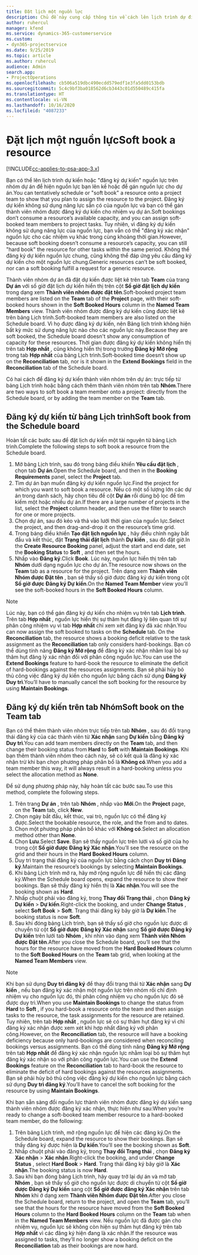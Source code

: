 ```yaml
---
title: Đặt lịch một nguồn lực
description: Chủ đề này cung cấp thông tin về cách lên lịch trình dự định hoặc đặt lịch các thành viên thuộc nhóm dự án.
author: ruhercul
manager: kfend
ms.service: dynamics-365-customerservice
ms.custom:
- dyn365-projectservice
ms.date: 9/25/2019
ms.topic: article
ms.author: ruhercul
audience: Admin
search.app:
- ProjectOperations
ms.openlocfilehash: cb506a519dbc490ecdd579edf1e3fa5dd0153bdb
ms.sourcegitcommit: 5c4c9bf3ba018562d6cb3443c01d550489c415fa
ms.translationtype: HT
ms.contentlocale: vi-VN
ms.lasthandoff: 10/16/2020
ms.locfileid: "4087233"
---
```

# <a name="soft-book-a-resource"></a><span data-ttu-id="e45aa-103">Đặt lịch một nguồn lực</span><span class="sxs-lookup"><span data-stu-id="e45aa-103">Soft book a resource</span></span>

[!INCLUDE[cc-applies-to-psa-app-3.x](../includes/cc-applies-to-psa-app-3x.md)]

<span data-ttu-id="e45aa-104">Bạn có thể lên lịch trình dự kiến hoặc "đăng ký dự kiến" nguồn lực trên nhóm dự án để hiện nguồn lực bạn lên kế hoặc để gán nguồn lực cho dự án.</span><span class="sxs-lookup"><span data-stu-id="e45aa-104">You can tentatively schedule or "soft book" a resource onto a project team to show that you plan to assign the resource to the project.</span></span> <span data-ttu-id="e45aa-105">Đăng ký dự kiến không sử dụng năng lực sẵn có của nguồn lực và bạn có thể gán thành viên nhóm được đăng ký dự kiến cho nhiệm vụ dự án.</span><span class="sxs-lookup"><span data-stu-id="e45aa-105">Soft bookings don’t consume a resource’s available capacity, and you can assign soft-booked team members to project tasks.</span></span> <span data-ttu-id="e45aa-106">Tuy nhiên, vì đăng ký dự kiến không sử dụng năng lực của nguồn lực, bạn vẫn có thể "đăng ký xác nhận" nguồn lực cho các nhiệm vụ khác trong cùng khoảng thời gian.</span><span class="sxs-lookup"><span data-stu-id="e45aa-106">However, because soft booking doesn’t consume a resource’s capacity, you can still "hard book" the resource for other tasks within the same period.</span></span> <span data-ttu-id="e45aa-107">Không thể đăng ký dự kiến nguồn lực chung, cũng không thể đáp ứng yêu cầu đăng ký dự kiến cho một nguồn lực chung.</span><span class="sxs-lookup"><span data-stu-id="e45aa-107">Generic resources can’t be soft booked, nor can a soft booking fulfill a request for a generic resource.</span></span>

<span data-ttu-id="e45aa-108">Thành viên nhóm dự án đã đặt dự kiến được liệt kê trên tab **Team** của trang **Dự án** với số giờ đặt lịch dự kiến hiển thị trên cột **Số giờ đặt lịch dự kiến** trong dạng xem **Thành viên nhóm được đặt tên**.</span><span class="sxs-lookup"><span data-stu-id="e45aa-108">Soft-booked project team members are listed on the **Team** tab of the **Project** page, with their soft-booked hours shown in the **Soft Booked Hours** column in the **Named Team Members** view.</span></span> <span data-ttu-id="e45aa-109">Thành viên nhóm được đăng ký dự kiến cũng được liệt kê trên bảng Lịch trình.</span><span class="sxs-lookup"><span data-stu-id="e45aa-109">Soft-booked team members are also listed on the Schedule board.</span></span> <span data-ttu-id="e45aa-110">Vì họ được đăng ký dự kiến, nên Bảng lịch trình không hiện bất kỳ mức sử dụng năng lực nào cho các nguồn lực này.</span><span class="sxs-lookup"><span data-stu-id="e45aa-110">Because they are soft booked, the Schedule board doesn't show any consumption of capacity for these resources.</span></span> <span data-ttu-id="e45aa-111">Thời gian được đăng ký dự kiến không hiển thị trên tab **Hợp nhất** , cũng không hiển thị trong trường **Đăng ký Mở rộng** trong tab **Hợp nhất** của bảng Lịch trình.</span><span class="sxs-lookup"><span data-stu-id="e45aa-111">Soft-booked time doesn’t show up on the **Reconciliation** tab, nor is it shown in the **Extend Bookings** field in the **Reconciliation** tab of the Schedule board.</span></span> 

<span data-ttu-id="e45aa-112">Có hai cách để đăng ký dự kiến thành viên nhóm trên dự án: trực tiếp từ bảng Lịch trình hoặc bằng cách thêm thành viên nhóm trên tab **Nhóm**.</span><span class="sxs-lookup"><span data-stu-id="e45aa-112">There are two ways to soft book a team member onto a project: directly from the Schedule board, or by adding the team member on the **Team** tab.</span></span> 

## <a name="soft-book-from-the-schedule-board"></a><span data-ttu-id="e45aa-113">Đăng ký dự kiến từ bảng Lịch trình</span><span class="sxs-lookup"><span data-stu-id="e45aa-113">Soft book from the Schedule board</span></span>
<span data-ttu-id="e45aa-114">Hoàn tất các bước sau để đặt lịch dự kiến một tài nguyên từ bảng Lịch trình.</span><span class="sxs-lookup"><span data-stu-id="e45aa-114">Complete the following steps to soft book a resource from the Schedule board.</span></span> 

1. <span data-ttu-id="e45aa-115">Mở bảng Lịch trình, sau đó trong bảng điều khiển **Yêu cầu đặt lịch** , chọn tab **Dự án**.</span><span class="sxs-lookup"><span data-stu-id="e45aa-115">Open the Schedule board, and then in the **Booking Requirements** panel, select the **Project** tab.</span></span>
2. <span data-ttu-id="e45aa-116">Tìm dự án bạn muốn đăng ký dự kiến nguồn lực.</span><span class="sxs-lookup"><span data-stu-id="e45aa-116">Find the project for which you want to soft book a resource.</span></span> <span data-ttu-id="e45aa-117">Nếu có một số lượng lớn các dự án trong danh sách, hãy chọn tiêu đề cột **Dự án** rồi dùng bộ lọc để tìm kiếm một hoặc nhiều dự án.</span><span class="sxs-lookup"><span data-stu-id="e45aa-117">If there are a large number of projects in the list, select the **Project** column header, and then use the filter to search for one or more projects.</span></span>
3. <span data-ttu-id="e45aa-118">Chọn dự án, sau đó kéo và thả vào lưới thời gian của nguồn lực.</span><span class="sxs-lookup"><span data-stu-id="e45aa-118">Select the project, and then drag-and-drop it on the resource’s time grid.</span></span>
5. <span data-ttu-id="e45aa-119">Trong bảng điều khiển **Tạo đặt lịch nguồn lực** , hãy điều chỉnh ngày bắt đầu và kết thúc, đặt **Trạng thái đặt lịch** thành **Dự kiến** , sau đó đặt giờ.</span><span class="sxs-lookup"><span data-stu-id="e45aa-119">In the **Create Resource Booking** panel, adjust the start and end date, set the **Booking Status** to **Soft** , and then set the hours.</span></span> 
6. <span data-ttu-id="e45aa-120">Nhấp vào **Đăng ký**.</span><span class="sxs-lookup"><span data-stu-id="e45aa-120">Click **Book**.</span></span> <span data-ttu-id="e45aa-121">Lúc này, nguồn lực hiển thị trên tab **Nhóm** dưới dạng nguồn lực cho dự án.</span><span class="sxs-lookup"><span data-stu-id="e45aa-121">The resource now shows on the **Team** tab as a resource for the project.</span></span> <span data-ttu-id="e45aa-122">Trên dạng xem **Thành viên Nhóm được Đặt tên** , bạn sẽ thấy số giờ được đăng ký dự kiến trong cột **Số giờ được Đăng ký Dự kiến**.</span><span class="sxs-lookup"><span data-stu-id="e45aa-122">On the **Named Team Member** view you’ll see the soft-booked hours in the **Soft Booked Hours** column.</span></span>

> [!NOTE]
> <span data-ttu-id="e45aa-123">Lúc này, bạn có thể gán đăng ký dự kiến cho nhiệm vụ trên tab **Lịch trình**. Trên tab **Hợp nhất** , nguồn lực hiển thị sự thâm hụt đăng lý liên quan tới sự phân công nhiệm vụ vì tab **Hợp nhất** chỉ xem xét đăng ký đã xác nhận.</span><span class="sxs-lookup"><span data-stu-id="e45aa-123">You can now assign the soft booked to tasks on the **Schedule** tab. On the **Reconciliation** tab, the resource shows a booking deficit relative to the task assignment as the **Reconciliation** tab only considers hard-bookings.</span></span> <span data-ttu-id="e45aa-124">Bạn có thể dùng tính năng **Đăng ký Mở rộng** để đăng ký xác nhận nhằm loại bỏ sự thâm hụt đăng lý xác nhận đối với phân công nguồn lực.</span><span class="sxs-lookup"><span data-stu-id="e45aa-124">You can use the **Extend Bookings** feature to hard-book the resource to eliminate the deficit of hard-bookings against the resources assignments.</span></span> <span data-ttu-id="e45aa-125">Bạn sẽ phải hủy bỏ thủ công việc đăng ký dự kiến cho nguồn lực bằng cách sử dụng **Đăng ký Duy trì**.</span><span class="sxs-lookup"><span data-stu-id="e45aa-125">You’ll have to manually cancel the soft booking for the resource by using **Maintain Bookings**.</span></span>

## <a name="soft-book-on-the-team-tab"></a><span data-ttu-id="e45aa-126">Đăng ký dự kiến trên tab Nhóm</span><span class="sxs-lookup"><span data-stu-id="e45aa-126">Soft book on the Team tab</span></span>

<span data-ttu-id="e45aa-127">Bạn có thể thêm thành viên nhóm trực tiếp trên tab **Nhóm** , sau đó đổi trạng thái đăng ký của các thành viên từ **Xác nhận** sang **Dự kiến** bằng **Đăng ký Duy trì**.</span><span class="sxs-lookup"><span data-stu-id="e45aa-127">You can add team members directly on the **Team** tab, and then change their booking status from **Hard** to **Soft** with **Maintain Bookings**.</span></span> <span data-ttu-id="e45aa-128">Khi bạn thêm thành viên nhóm theo cách này, sẽ có kết quả là đăng ký xác nhận trừ khi bạn chọn phương pháp phân bổ là **Không có**.</span><span class="sxs-lookup"><span data-stu-id="e45aa-128">When you add a team member this way, it will always result in a hard-booking unless you select the allocation method as **None**.</span></span>

<span data-ttu-id="e45aa-129">Để sử dụng phương pháp này, hãy hoàn tất các bước sau.</span><span class="sxs-lookup"><span data-stu-id="e45aa-129">To use this method, complete the following steps.</span></span>

1. <span data-ttu-id="e45aa-130">Trên trang **Dự án** , trên tab **Nhóm** , nhấp vào **Mới**.</span><span class="sxs-lookup"><span data-stu-id="e45aa-130">On the **Project** page, on the **Team** tab, click **New**.</span></span>
2. <span data-ttu-id="e45aa-131">Chọn ngày bắt đầu, kết thúc, vai trò, nguồn lực có thể đăng ký được.</span><span class="sxs-lookup"><span data-stu-id="e45aa-131">Select the bookable resource, the role, and the from and to dates.</span></span>
3. <span data-ttu-id="e45aa-132">Chọn một phương pháp phân bổ khác với **Không có**.</span><span class="sxs-lookup"><span data-stu-id="e45aa-132">Select an allocation method other than **None**.</span></span>
4. <span data-ttu-id="e45aa-133">Chọn **Lưu**.</span><span class="sxs-lookup"><span data-stu-id="e45aa-133">Select **Save**.</span></span> <span data-ttu-id="e45aa-134">Bạn sẽ thấy nguồn lực trên lưới và số giờ của họ trong cột **Số giờ được Đăng ký Xác nhận**.</span><span class="sxs-lookup"><span data-stu-id="e45aa-134">You’ll see the resource on the grid and their hours in the **Hard Booked Hours** column.</span></span>
5. <span data-ttu-id="e45aa-135">Duy trì trạng thái đăng ký của nguồn lực bằng cách chọn **Duy trì Đăng ký**.</span><span class="sxs-lookup"><span data-stu-id="e45aa-135">Maintain the resource’s bookings by selecting **Maintain Bookings**.</span></span>
6. <span data-ttu-id="e45aa-136">Khi bảng Lịch trình mở ra, hãy mở rộng nguồn lực để hiển thị các đăng ký.</span><span class="sxs-lookup"><span data-stu-id="e45aa-136">When the Schedule board opens, expand the resource to show their bookings.</span></span> <span data-ttu-id="e45aa-137">Bạn sẽ thấy đăng ký hiển thị là **Xác nhận**.</span><span class="sxs-lookup"><span data-stu-id="e45aa-137">You will see the booking shown as **Hard**.</span></span>
7. <span data-ttu-id="e45aa-138">Nhấp chuột phải vào đăng ký, trong **Thay đổi Trạng thái** , chọn **Đăng ký Dự kiến** \> **Dự kiến**.</span><span class="sxs-lookup"><span data-stu-id="e45aa-138">Right-click the booking, and under **Change Status** , select **Soft Book** \> **Soft**.</span></span> <span data-ttu-id="e45aa-139">Trạng thái đăng ký bây giờ là **Dự kiến**.</span><span class="sxs-lookup"><span data-stu-id="e45aa-139">The booking status is now **Soft**.</span></span>
8. <span data-ttu-id="e45aa-140">Sau khi đóng bảng Lịch trình, bạn sẽ thấy số giờ cho nguồn lực được di chuyển từ cột **Số giờ được Đăng ký Xác nhận** sang **Số giờ được Đăng ký Dự kiến** trên lưới tab **Nhóm** , khi nhìn vào dạng xem **Thành viên Nhóm được Đặt tên**.</span><span class="sxs-lookup"><span data-stu-id="e45aa-140">After you close the Schedule board, you’ll see that the hours for the resource have moved from the **Hard Booked Hours** column to the **Soft Booked Hours** on the **Team** tab grid, when looking at the **Named Team Members** view.</span></span>

> [!NOTE]
> <span data-ttu-id="e45aa-141">Khi bạn sử dụng **Duy trì đăng ký** để thay đổi trạng thái từ **Xác nhận** sang **Dự kiến** , nếu bạn đăng ký xác nhận một nguồn lực trên nhóm rồi chỉ định nhiệm vụ cho nguồn lực đó, thì phân công nhiệm vụ cho nguồn lực đó sẽ được duy trì.</span><span class="sxs-lookup"><span data-stu-id="e45aa-141">When you use **Maintain Bookings** to change the status from **Hard** to **Soft** , if you hard-book a resource onto the team and then assign tasks to the resource, the task assignments for the resource are retained.</span></span> <span data-ttu-id="e45aa-142">Tuy nhiên, trên tab **Hợp nhất** , nguồn lực sẽ có sự thâm hụt đăng ký vì chỉ đăng ký xác nhận được xem xét khi hợp nhất đăng ký với phân công.</span><span class="sxs-lookup"><span data-stu-id="e45aa-142">However, on the **Reconciliation** tab, the resource will have a booking deficiency because only hard-bookings are considered when reconciling bookings versus assignments.</span></span> <span data-ttu-id="e45aa-143">Bạn có thể dùng tính năng **Đăng ký Mở rộng** trên tab **Hợp nhất** để đăng ký xác nhận nguồn lực nhằm loại bỏ sự thâm hụt đăng ký xác nhận so với phân công nguồn lực.</span><span class="sxs-lookup"><span data-stu-id="e45aa-143">You can use the **Extend Bookings** feature on the **Reconciliation** tab to hard-book the resource to eliminate the deficit of hard bookings against the resources assignments.</span></span> <span data-ttu-id="e45aa-144">Bạn sẽ phải hủy bỏ thủ công việc đăng ký dự kiến cho nguồn lực bằng cách sử dụng **Duy trì đăng ký**.</span><span class="sxs-lookup"><span data-stu-id="e45aa-144">You’ll have to cancel the soft booking for the resource by using **Maintain Bookings**.</span></span>

<span data-ttu-id="e45aa-145">Khi bạn sẵn sàng đổi nguồn lực thành viên nhóm được đăng ký dự kiến sang thành viên nhóm được đăng ký xác nhận, thực hiện như sau:</span><span class="sxs-lookup"><span data-stu-id="e45aa-145">When you’re ready to change a soft-booked team member resource to a hard-booked team member, do the following:</span></span>

1. <span data-ttu-id="e45aa-146">Trên bảng Lịch trình, mở rộng nguồn lực để hiện các đăng ký.</span><span class="sxs-lookup"><span data-stu-id="e45aa-146">On the Schedule board, expand the resource to show their bookings.</span></span> <span data-ttu-id="e45aa-147">Bạn sẽ thấy đăng ký được hiện là **Dự kiến**.</span><span class="sxs-lookup"><span data-stu-id="e45aa-147">You’ll see the booking shown as **Soft**.</span></span>
2. <span data-ttu-id="e45aa-148">Nhấp chuột phải vào đăng ký, trong **Thay đổi Trạng thái** , chọn **Đăng ký Xác nhận** \> **Xác nhận**.</span><span class="sxs-lookup"><span data-stu-id="e45aa-148">Right-click the booking, and under **Change Status** , select **Hard Book** \> **Hard**.</span></span> <span data-ttu-id="e45aa-149">Trạng thái đăng ký bây giờ là **Xác nhận**.</span><span class="sxs-lookup"><span data-stu-id="e45aa-149">The booking status is now **Hard**.</span></span>
3. <span data-ttu-id="e45aa-150">Sau khi bạn đóng bảng Lịch trình, hãy quay trở lại dự án và mở tab **Nhóm** , bạn sẽ thấy số giờ cho nguồn lực được di chuyển từ cột **Số giờ được Đăng ký Dự kiến** sang cột **Số giờ được đăng ký Xác nhận** trên tab **Nhóm** khi ở dạng xem **Thành viên Nhóm được Đặt tên**.</span><span class="sxs-lookup"><span data-stu-id="e45aa-150">After you close the Schedule board, return to the project, and open the **Team** tab, you’ll see that the hours for the resource have moved from the **Soft Booked Hours** column to the **Hard Booked Hours** column on the **Team** tab when in the **Named Team Members** view.</span></span> <span data-ttu-id="e45aa-151">Nếu nguồn lực đã được gán cho nhiệm vụ, nguồn lực sẽ không còn hiện sự thâm hụt đăng ký trên tab **Hợp nhất** vì các đăng ký hiện đang là xác nhận.</span><span class="sxs-lookup"><span data-stu-id="e45aa-151">If the resource was assigned to tasks, they’ll no longer show a booking deficit on the **Reconciliation** tab as their bookings are now hard.</span></span>

